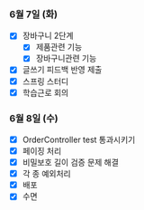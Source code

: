 ### 6월 7일 (화)
- [x] 장바구니 2단계
    - [x] 제품관련 기능
    - [x] 장바구니관련 기능    
- [x] 글쓰기 피드백 반영 제출
- [x] 스프링 스터디
- [x] 학습근로 회의

### 6월 8일 (수)
- [x] OrderController test 통과시키기
- [x] 페이징 처리
- [x] 비밀보호 길이 검증 문제 해결
- [x] 각 종 예외처리
- [x] 배포
- [x] 수면 
